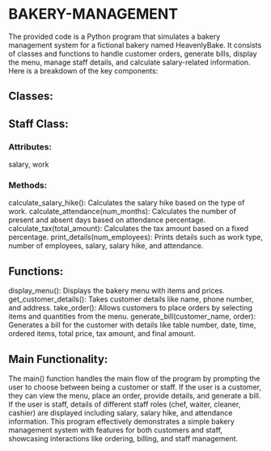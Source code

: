 # BAKERY-MANAGEMENT
The provided code is a Python program that simulates a bakery management system for a fictional bakery named HeavenlyBake. It consists of classes and functions to handle customer orders, generate bills, display the menu, manage staff details, and calculate salary-related information. Here is a breakdown of the key components:
## Classes:
## Staff Class:
### Attributes:
salary, work
### Methods:
calculate_salary_hike(): Calculates the salary hike based on the type of work.
calculate_attendance(num_months): Calculates the number of present and absent days based on attendance percentage.
calculate_tax(total_amount): Calculates the tax amount based on a fixed percentage.
print_details(num_employees): Prints details such as work type, number of employees, salary, salary hike, and attendance.
## Functions:
display_menu(): Displays the bakery menu with items and prices.
get_customer_details(): Takes customer details like name, phone number, and address.
take_order(): Allows customers to place orders by selecting items and quantities from the menu.
generate_bill(customer_name, order): Generates a bill for the customer with details like table number, date, time, ordered items, total price, tax amount, and final amount.
## Main Functionality:
The main() function handles the main flow of the program by prompting the user to choose between being a customer or staff.
If the user is a customer, they can view the menu, place an order, provide details, and generate a bill.
If the user is staff, details of different staff roles (chef, waiter, cleaner, cashier) are displayed including salary, salary hike, and attendance information.
This program effectively demonstrates a simple bakery management system with features for both customers and staff, showcasing interactions like ordering, billing, and staff management.
